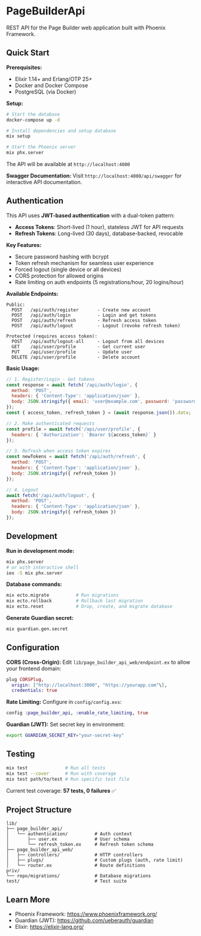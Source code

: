 # PageBuilderApi

REST API for the Page Builder web application built with Phoenix Framework.

## Quick Start

**Prerequisites:**
- Elixir 1.14+ and Erlang/OTP 25+
- Docker and Docker Compose
- PostgreSQL (via Docker)

**Setup:**

```bash
# Start the database
docker-compose up -d

# Install dependencies and setup database
mix setup

# Start the Phoenix server
mix phx.server
```

The API will be available at `http://localhost:4000`

**Swagger Documentation:** Visit `http://localhost:4000/api/swagger` for interactive API documentation.

## Authentication

This API uses **JWT-based authentication** with a dual-token pattern:

- **Access Tokens**: Short-lived (1 hour), stateless JWT for API requests
- **Refresh Tokens**: Long-lived (30 days), database-backed, revocable

**Key Features:**
- Secure password hashing with bcrypt
- Token refresh mechanism for seamless user experience
- Forced logout (single device or all devices)
- CORS protection for allowed origins
- Rate limiting on auth endpoints (5 registrations/hour, 20 logins/hour)

**Available Endpoints:**

```
Public:
  POST   /api/auth/register       - Create new account
  POST   /api/auth/login          - Login and get tokens
  POST   /api/auth/refresh        - Refresh access token
  POST   /api/auth/logout         - Logout (revoke refresh token)

Protected (requires access token):
  POST   /api/auth/logout-all     - Logout from all devices
  GET    /api/user/profile        - Get current user
  PUT    /api/user/profile        - Update user
  DELETE /api/user/profile        - Delete account
```

**Basic Usage:**

```javascript
// 1. Register/Login - Get tokens
const response = await fetch('/api/auth/login', {
  method: 'POST',
  headers: { 'Content-Type': 'application/json' },
  body: JSON.stringify({ email: 'user@example.com', password: 'password123' })
});
const { access_token, refresh_token } = (await response.json()).data;

// 2. Make authenticated requests
const profile = await fetch('/api/user/profile', {
  headers: { 'Authorization': `Bearer ${access_token}` }
});

// 3. Refresh when access token expires
const newTokens = await fetch('/api/auth/refresh', {
  method: 'POST',
  headers: { 'Content-Type': 'application/json' },
  body: JSON.stringify({ refresh_token })
});

// 4. Logout
await fetch('/api/auth/logout', {
  method: 'POST',
  headers: { 'Content-Type': 'application/json' },
  body: JSON.stringify({ refresh_token })
});
```

## Development

**Run in development mode:**
```bash
mix phx.server
# or with interactive shell
iex -S mix phx.server
```

**Database commands:**
```bash
mix ecto.migrate          # Run migrations
mix ecto.rollback         # Rollback last migration
mix ecto.reset            # Drop, create, and migrate database
```

**Generate Guardian secret:**
```bash
mix guardian.gen.secret
```

## Configuration

**CORS (Cross-Origin):**
Edit `lib/page_builder_api_web/endpoint.ex` to allow your frontend domain:
```elixir
plug CORSPlug,
  origin: ["http://localhost:3000", "https://yourapp.com"\],
  credentials: true
```

**Rate Limiting:**
Configure in `config/config.exs`:
```elixir
config :page_builder_api, :enable_rate_limiting, true
```

**Guardian (JWT):**
Set secret key in environment:
```bash
export GUARDIAN_SECRET_KEY="your-secret-key"
```

## Testing

```bash
mix test              # Run all tests
mix test --cover      # Run with coverage
mix test path/to/test # Run specific test file
```

Current test coverage: **57 tests, 0 failures** ✅

## Project Structure

```
lib/
├── page_builder_api/
│   └── authentication/          # Auth context
│       ├── user.ex              # User schema
│       └── refresh_token.ex     # Refresh token schema
├── page_builder_api_web/
│   ├── controllers/             # HTTP controllers
│   ├── plugs/                   # Custom plugs (auth, rate limit)
│   └── router.ex                # Route definitions
priv/
└── repo/migrations/             # Database migrations
test/                            # Test suite
```

## Learn More

- Phoenix Framework: https://www.phoenixframework.org/
- Guardian (JWT): https://github.com/ueberauth/guardian
- Elixir: https://elixir-lang.org/
